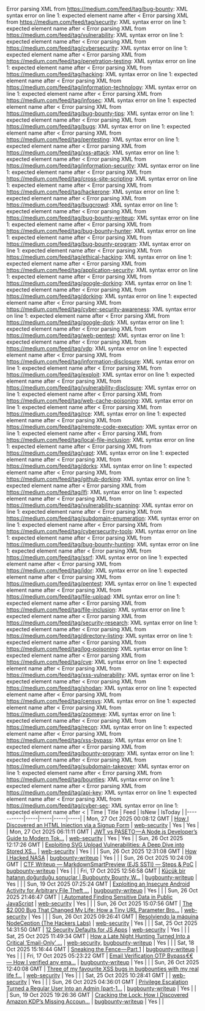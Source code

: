 Error parsing XML from https://medium.com/feed/tag/bug-bounty: XML syntax error on line 1: expected element name after <
Error parsing XML from https://medium.com/feed/tag/security: XML syntax error on line 1: expected element name after <
Error parsing XML from https://medium.com/feed/tag/vulnerability: XML syntax error on line 1: expected element name after <
Error parsing XML from https://medium.com/feed/tag/cybersecurity: XML syntax error on line 1: expected element name after <
Error parsing XML from https://medium.com/feed/tag/penetration-testing: XML syntax error on line 1: expected element name after <
Error parsing XML from https://medium.com/feed/tag/hacking: XML syntax error on line 1: expected element name after <
Error parsing XML from https://medium.com/feed/tag/information-technology: XML syntax error on line 1: expected element name after <
Error parsing XML from https://medium.com/feed/tag/infosec: XML syntax error on line 1: expected element name after <
Error parsing XML from https://medium.com/feed/tag/bug-bounty-tips: XML syntax error on line 1: expected element name after <
Error parsing XML from https://medium.com/feed/tag/bugs: XML syntax error on line 1: expected element name after <
Error parsing XML from https://medium.com/feed/tag/pentesting: XML syntax error on line 1: expected element name after <
Error parsing XML from https://medium.com/feed/tag/xss-attack: XML syntax error on line 1: expected element name after <
Error parsing XML from https://medium.com/feed/tag/information-security: XML syntax error on line 1: expected element name after <
Error parsing XML from https://medium.com/feed/tag/cross-site-scripting: XML syntax error on line 1: expected element name after <
Error parsing XML from https://medium.com/feed/tag/hackerone: XML syntax error on line 1: expected element name after <
Error parsing XML from https://medium.com/feed/tag/bugcrowd: XML syntax error on line 1: expected element name after <
Error parsing XML from https://medium.com/feed/tag/bug-bounty-writeup: XML syntax error on line 1: expected element name after <
Error parsing XML from https://medium.com/feed/tag/bug-bounty-hunter: XML syntax error on line 1: expected element name after <
Error parsing XML from https://medium.com/feed/tag/bug-bounty-program: XML syntax error on line 1: expected element name after <
Error parsing XML from https://medium.com/feed/tag/ethical-hacking: XML syntax error on line 1: expected element name after <
Error parsing XML from https://medium.com/feed/tag/application-security: XML syntax error on line 1: expected element name after <
Error parsing XML from https://medium.com/feed/tag/google-dorking: XML syntax error on line 1: expected element name after <
Error parsing XML from https://medium.com/feed/tag/dorking: XML syntax error on line 1: expected element name after <
Error parsing XML from https://medium.com/feed/tag/cyber-security-awareness: XML syntax error on line 1: expected element name after <
Error parsing XML from https://medium.com/feed/tag/google-dork: XML syntax error on line 1: expected element name after <
Error parsing XML from https://medium.com/feed/tag/web-pentest: XML syntax error on line 1: expected element name after <
Error parsing XML from https://medium.com/feed/tag/vdp: XML syntax error on line 1: expected element name after <
Error parsing XML from https://medium.com/feed/tag/information-disclosure: XML syntax error on line 1: expected element name after <
Error parsing XML from https://medium.com/feed/tag/exploit: XML syntax error on line 1: expected element name after <
Error parsing XML from https://medium.com/feed/tag/vulnerability-disclosure: XML syntax error on line 1: expected element name after <
Error parsing XML from https://medium.com/feed/tag/web-cache-poisoning: XML syntax error on line 1: expected element name after <
Error parsing XML from https://medium.com/feed/tag/rce: XML syntax error on line 1: expected element name after <
Error parsing XML from https://medium.com/feed/tag/remote-code-execution: XML syntax error on line 1: expected element name after <
Error parsing XML from https://medium.com/feed/tag/local-file-inclusion: XML syntax error on line 1: expected element name after <
Error parsing XML from https://medium.com/feed/tag/vapt: XML syntax error on line 1: expected element name after <
Error parsing XML from https://medium.com/feed/tag/dorks: XML syntax error on line 1: expected element name after <
Error parsing XML from https://medium.com/feed/tag/github-dorking: XML syntax error on line 1: expected element name after <
Error parsing XML from https://medium.com/feed/tag/lfi: XML syntax error on line 1: expected element name after <
Error parsing XML from https://medium.com/feed/tag/vulnerability-scanning: XML syntax error on line 1: expected element name after <
Error parsing XML from https://medium.com/feed/tag/subdomain-enumeration: XML syntax error on line 1: expected element name after <
Error parsing XML from https://medium.com/feed/tag/cybersecurity-tools: XML syntax error on line 1: expected element name after <
Error parsing XML from https://medium.com/feed/tag/bug-bounty-hunting: XML syntax error on line 1: expected element name after <
Error parsing XML from https://medium.com/feed/tag/ssrf: XML syntax error on line 1: expected element name after <
Error parsing XML from https://medium.com/feed/tag/idor: XML syntax error on line 1: expected element name after <
Error parsing XML from https://medium.com/feed/tag/pentest: XML syntax error on line 1: expected element name after <
Error parsing XML from https://medium.com/feed/tag/file-upload: XML syntax error on line 1: expected element name after <
Error parsing XML from https://medium.com/feed/tag/file-inclusion: XML syntax error on line 1: expected element name after <
Error parsing XML from https://medium.com/feed/tag/security-research: XML syntax error on line 1: expected element name after <
Error parsing XML from https://medium.com/feed/tag/directory-listing: XML syntax error on line 1: expected element name after <
Error parsing XML from https://medium.com/feed/tag/log-poisoning: XML syntax error on line 1: expected element name after <
Error parsing XML from https://medium.com/feed/tag/cve: XML syntax error on line 1: expected element name after <
Error parsing XML from https://medium.com/feed/tag/xss-vulnerability: XML syntax error on line 1: expected element name after <
Error parsing XML from https://medium.com/feed/tag/shodan: XML syntax error on line 1: expected element name after <
Error parsing XML from https://medium.com/feed/tag/censys: XML syntax error on line 1: expected element name after <
Error parsing XML from https://medium.com/feed/tag/zoomeye: XML syntax error on line 1: expected element name after <
Error parsing XML from https://medium.com/feed/tag/recon: XML syntax error on line 1: expected element name after <
Error parsing XML from https://medium.com/feed/tag/xss-bypass: XML syntax error on line 1: expected element name after <
Error parsing XML from https://medium.com/feed/tag/bounty-program: XML syntax error on line 1: expected element name after <
Error parsing XML from https://medium.com/feed/tag/subdomain-takeover: XML syntax error on line 1: expected element name after <
Error parsing XML from https://medium.com/feed/tag/bounties: XML syntax error on line 1: expected element name after <
Error parsing XML from https://medium.com/feed/tag/api-key: XML syntax error on line 1: expected element name after <
Error parsing XML from https://medium.com/feed/tag/cyber-sec: XML syntax error on line 1: expected element name after <
| Time | Title | Feed | IsNew | IsToday |
|-----------|-----|-----|-----|-----|
| Mon, 27 Oct 2025 00:08:12 GMT | [How I Discovered an HTML Injection via a Signup Form](https://freedium.cfd/https://medium.com/p/4aa29b7da2a0) | [web-security](https://medium.com/feed/tag/web-security) | Yes | Yes |
| Mon, 27 Oct 2025 06:11:11 GMT | [JWT vs PASETO — A Node.js Developer’s Guide to Modern Tok...](https://freedium.cfd/https://medium.com/p/d83ddd7bc691) | [web-security](https://medium.com/feed/tag/web-security) | Yes | Yes |
| Sun, 26 Oct 2025 12:17:26 GMT | [Exploiting SVG Upload Vulnerabilities: A Deep Dive into Stored XS...](https://freedium.cfd/https://medium.com/p/430e9bb1cee1) | [web-security](https://medium.com/feed/tag/web-security) | Yes |  |
| Sun, 26 Oct 2025 12:31:08 GMT | [How I Hacked NASA](https://freedium.cfd/https://medium.com/p/09c33a813c48) | [bugbounty-writeup](https://medium.com/feed/tag/bugbounty-writeup) | Yes |  |
| Sun, 26 Oct 2025 10:24:09 GMT | [CTF Writeup — MarkdownSmartPreview (EJS SSTI) — Steps & PoC](https://freedium.cfd/https://medium.com/p/4eb2670c8db7) | [bugbounty-writeup](https://medium.com/feed/tag/bugbounty-writeup) | Yes |  |
| Fri, 17 Oct 2025 12:56:58 GMT | [Küçük bir hatanın doğurduğu sonuçlar \| Bugbounty Bounty W...](https://freedium.cfd/https://medium.com/p/6dc82dc38b41) | [bugbounty-writeup](https://medium.com/feed/tag/bugbounty-writeup) | Yes |  |
| Sun, 19 Oct 2025 07:25:24 GMT | [Exploiting an Insecure Android Activity for Arbitrary File Theft ...](https://freedium.cfd/https://medium.com/p/07b360520a0e) | [bugbounty-writeup](https://medium.com/feed/tag/bugbounty-writeup) | Yes |  |
| Sun, 26 Oct 2025 21:46:47 GMT | [I Automated Finding Sensitive Data in Public JavaScript](https://freedium.cfd/https://medium.com/p/e51c7427a111) | [web-security](https://medium.com/feed/tag/web-security) | Yes |  |
| Sun, 26 Oct 2025 15:07:56 GMT | [The $2,000 Bug That Changed My Life: How a Tiny URL Parameter Bro...](https://freedium.cfd/https://medium.com/p/7275c3d1204b) | [web-security](https://medium.com/feed/tag/web-security) | Yes |  |
| Sun, 26 Oct 2025 09:26:41 GMT | [Resolviendo la máquina NodeCeption (The Hackers Labs)](https://freedium.cfd/https://medium.com/p/7b8747911bfd) | [web-security](https://medium.com/feed/tag/web-security) | Yes |  |
| Sat, 25 Oct 2025 14:31:50 GMT | [12 Security Defaults for JS Apps](https://freedium.cfd/https://medium.com/p/8f0d0697d4f9) | [web-security](https://medium.com/feed/tag/web-security) | Yes |  |
| Sat, 25 Oct 2025 11:49:34 GMT | [How a Late Night Hunting Turned Into a Critical ‘Email-Only’ ...](https://freedium.cfd/https://medium.com/p/62393bb12cb8) | [web-security](https://medium.com/feed/tag/web-security), [bugbounty-writeup](https://medium.com/feed/tag/bugbounty-writeup) | Yes |  |
| Sat, 18 Oct 2025 15:16:44 GMT | [Sneaking the Fence — Part 1](https://freedium.cfd/https://medium.com/p/a2ad740ca261) | [bugbounty-writeup](https://medium.com/feed/tag/bugbounty-writeup) | Yes |  |
| Fri, 17 Oct 2025 05:23:22 GMT | [Email Verification OTP Bypass €€ — How I verified any ema...](https://freedium.cfd/https://medium.com/p/470cec0dbca5) | [bugbounty-writeup](https://medium.com/feed/tag/bugbounty-writeup) | Yes |  |
| Sun, 26 Oct 2025 12:40:08 GMT | [Three of my favourite XSS bugs in bugbounties with my real life f...](https://freedium.cfd/https://medium.com/p/04960c2cecf5) | [web-security](https://medium.com/feed/tag/web-security) | Yes |  |
| Sat, 25 Oct 2025 10:28:41 GMT | [    ](https://freedium.cfd/https://medium.com/p/aebc36ed3465) | [web-security](https://medium.com/feed/tag/web-security) | Yes |  |
| Sun, 26 Oct 2025 04:36:01 GMT | [Privilege Escalation Turned a Regular User Into an Admin \[part-1...](https://freedium.cfd/https://medium.com/p/fbe3d82440ca) | [bugbounty-writeup](https://medium.com/feed/tag/bugbounty-writeup) | Yes |  |
| Sun, 19 Oct 2025 19:26:36 GMT | [Cracking the Lock: How I Discovered Amazon KDP’s Missing Accoun...](https://freedium.cfd/https://medium.com/p/d504bef5adc0) | [bugbounty-writeup](https://medium.com/feed/tag/bugbounty-writeup) | Yes |  |
